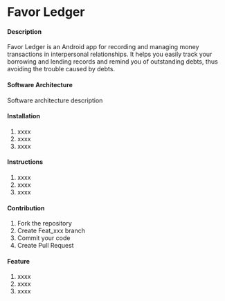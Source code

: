 # Favor Ledger

#### Description

Favor Ledger is an Android app for recording and managing money transactions in interpersonal relationships. It helps you easily track your borrowing and lending records and remind you of outstanding debts, thus avoiding the trouble caused by debts.

#### Software Architecture

Software architecture description

#### Installation

1.  xxxx
2.  xxxx
3.  xxxx

#### Instructions

1.  xxxx
2.  xxxx
3.  xxxx

#### Contribution

1.  Fork the repository
2.  Create Feat_xxx branch
3.  Commit your code
4.  Create Pull Request

#### Feature

1.  xxxx
2.  xxxx
3.  xxxx
